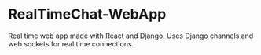 # RealTimeChat-WebApp
Real time web app made with React and Django. Uses Django channels and web sockets for real time connections.
